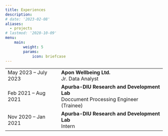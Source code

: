 ```yaml
---
title: Experiences
description: 
# date: '2023-02-08'
aliases:
  - projects
# lastmod: '2020-10-09'
menu:
    main: 
        weight: 5
        params:
            icon: briefcase
---
```



|   |   |
|---|---|
|May 2023 – July 2023   | **Apon Wellbeing Ltd.** <br> Jr. Data Analyst |
|Feb 2021 – Aug 2021     | **Apurba-DIU Research and Development Lab** <br> Doccument Processing Engineer (Trainee)    |
|Nov 2020 – Jan 2021   | **Apurba-DIU Research and Development Lab** <br> Intern |





